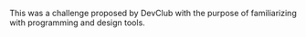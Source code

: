 This was a challenge proposed by DevClub with the purpose of familiarizing with programming and design tools.

